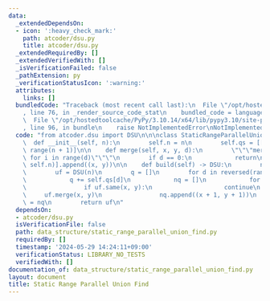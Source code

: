 ```yaml
---
data:
  _extendedDependsOn:
  - icon: ':heavy_check_mark:'
    path: atcoder/dsu.py
    title: atcoder/dsu.py
  _extendedRequiredBy: []
  _extendedVerifiedWith: []
  _isVerificationFailed: false
  _pathExtension: py
  _verificationStatusIcon: ':warning:'
  attributes:
    links: []
  bundledCode: "Traceback (most recent call last):\n  File \"/opt/hostedtoolcache/PyPy/3.10.14/x64/lib/pypy3.10/site-packages/onlinejudge_verify/documentation/build.py\"\
    , line 76, in _render_source_code_stat\n    bundled_code = language.bundle(\n\
    \  File \"/opt/hostedtoolcache/PyPy/3.10.14/x64/lib/pypy3.10/site-packages/onlinejudge_verify/languages/python.py\"\
    , line 96, in bundle\n    raise NotImplementedError\nNotImplementedError\n"
  code: "from atcoder.dsu import DSU\n\n\nclass StaticRangeParallelUnionFind:\n  \
    \  def __init__(self, n):\n        self.n = n\n        self.qs = [[] for _ in\
    \ range(n + 1)]\n\n    def merge(self, x, y, d):\n        \"\"\"merge(x+i, y+i)\
    \ for i in range(d)\"\"\"\n        if d == 0:\n            return\n        self.qs[min(d,\
    \ self.n)].append((x, y))\n\n    def build(self) -> DSU:\n        n = self.n\n\
    \        uf = DSU(n)\n        q = []\n        for d in reversed(range(1, n + 1)):\n\
    \            q += self.qs[d]\n            nq = []\n            for x, y in q:\n\
    \                if uf.same(x, y):\n                    continue\n           \
    \     uf.merge(x, y)\n                nq.append((x + 1, y + 1))\n            q\
    \ = nq\n        return uf\n"
  dependsOn:
  - atcoder/dsu.py
  isVerificationFile: false
  path: data_structure/static_range_parallel_union_find.py
  requiredBy: []
  timestamp: '2024-05-29 14:24:11+09:00'
  verificationStatus: LIBRARY_NO_TESTS
  verifiedWith: []
documentation_of: data_structure/static_range_parallel_union_find.py
layout: document
title: Static Range Parallel Union Find
---
```

